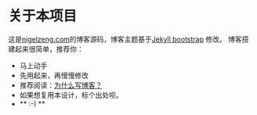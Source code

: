 关于本项目
================

这是[nigelzeng.com](http://nigelzeng.com)的博客源码，博客主题基于[Jekyll bootstrap](http://jekyllbootstrap.com/) 修改。
博客搭建起来很简单，推荐你：

* 马上动手
* 先用起来，再慢慢修改
* 推荐阅读：[为什么写博客？](http://www.cnblogs.com/bangerlee/archive/2011/09/11/2173632.html)
* 如果想复用本设计，标个出处呗。
* ** :-) **
